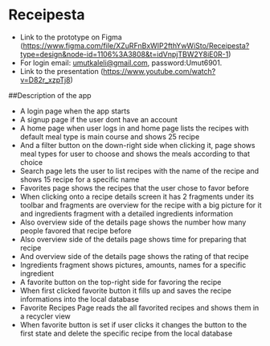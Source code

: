 
# Receipesta

- Link to the prototype on Figma (https://www.figma.com/file/XZuRFnBxWIP2fthYwWiSto/Receipesta?type=design&node-id=1106%3A3808&t=idVnpjTBW2Y8iE0R-1)
- For login email: umutkaleli@gmail.com, password:Umut6901.
- Link to the presentation (https://www.youtube.com/watch?v=D82r_xzpTj8)

##Description of the app

- A login page when the app starts
- A signup page if the user dont have an account
- A home page when user logs in and home page lists the recipes with default meal type is main course
  and shows 25 recipe
- And a filter button on the down-right side when clicking it, page shows meal types for user to choose
  and shows the meals according to that choice
- Search page lets the user to list recipes with the name of the recipe and shows 15 recipe for a 
  specific name
- Favorites page shows the recipes that the user chose to favor before
- When clicking onto a recipe details screen it has 2 fragments under its toolbar and
  fragments are overview for the recipe with a big picture for it and ingredients fragment with a detailed
  ingredients information
- Also overview side of the details page shows the number how many people favored that recipe before
- Also overview side of the details page shows time for preparing that recipe
- And overview side of the details page shows the rating of that recipe
- Ingredients fragment shows pictures, amounts, names for a specific ingredient
- A favorite button on the top-right side for favoring the recipe
- When first clicked favorite button it fills up and saves the recipe informations into the local database
- Favorite Recipes Page reads the all favorited recipes and shows them in a recycler view
- When favorite button is set if user clicks it changes the button to the first state and delete the
  specific recipe from the local database

